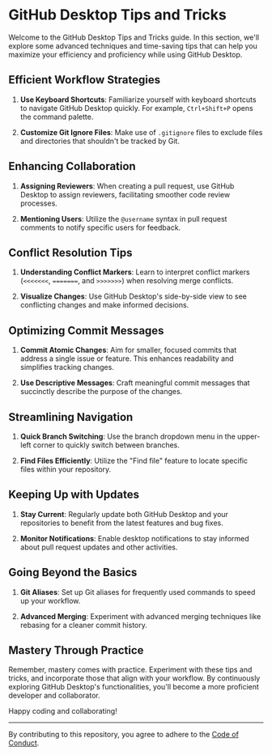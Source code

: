# GitHub Desktop Tips and Tricks

Welcome to the GitHub Desktop Tips and Tricks guide. In this section, we'll explore some advanced techniques and time-saving tips that can help you maximize your efficiency and proficiency while using GitHub Desktop.

## Efficient Workflow Strategies

1. **Use Keyboard Shortcuts**: Familiarize yourself with keyboard shortcuts to navigate GitHub Desktop quickly. For example, `Ctrl+Shift+P` opens the command palette.

2. **Customize Git Ignore Files**: Make use of `.gitignore` files to exclude files and directories that shouldn't be tracked by Git.

## Enhancing Collaboration

1. **Assigning Reviewers**: When creating a pull request, use GitHub Desktop to assign reviewers, facilitating smoother code review processes.

2. **Mentioning Users**: Utilize the `@username` syntax in pull request comments to notify specific users for feedback.

## Conflict Resolution Tips

1. **Understanding Conflict Markers**: Learn to interpret conflict markers (`<<<<<<<`, `=======`, and `>>>>>>>`) when resolving merge conflicts.

2. **Visualize Changes**: Use GitHub Desktop's side-by-side view to see conflicting changes and make informed decisions.

## Optimizing Commit Messages

1. **Commit Atomic Changes**: Aim for smaller, focused commits that address a single issue or feature. This enhances readability and simplifies tracking changes.

2. **Use Descriptive Messages**: Craft meaningful commit messages that succinctly describe the purpose of the changes.

## Streamlining Navigation

1. **Quick Branch Switching**: Use the branch dropdown menu in the upper-left corner to quickly switch between branches.

2. **Find Files Efficiently**: Utilize the "Find file" feature to locate specific files within your repository.

## Keeping Up with Updates

1. **Stay Current**: Regularly update both GitHub Desktop and your repositories to benefit from the latest features and bug fixes.

2. **Monitor Notifications**: Enable desktop notifications to stay informed about pull request updates and other activities.

## Going Beyond the Basics

1. **Git Aliases**: Set up Git aliases for frequently used commands to speed up your workflow.

2. **Advanced Merging**: Experiment with advanced merging techniques like rebasing for a cleaner commit history.

## Mastery Through Practice

Remember, mastery comes with practice. Experiment with these tips and tricks, and incorporate those that align with your workflow. By continuously exploring GitHub Desktop's functionalities, you'll become a more proficient developer and collaborator.

Happy coding and collaborating!

---

By contributing to this repository, you agree to adhere to the [Code of Conduct](CODE_OF_CONDUCT.md).
